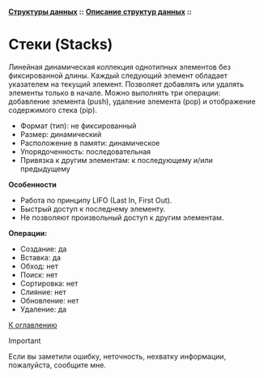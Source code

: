 **[Структуры данных](../../README.md#data-structures) ::** 
**[Описание структур данных](../../README.md#data-structures-descriptions) ::**
# Стеки (Stacks)

Линейная динамическая коллекция однотипных элементов без фиксированной длины. Каждый следующий элемент обладает указателем на текущий элемент. Позволяет добавлять или удалять элементы только в начале. Можно выполнять три операции: добавление элемента (push), удаление элемента (pop) и отображение содержимого стека (pip).

- Формат (тип): не фиксированный
- Размер: динамический
- Расположение в памяти: динамическое
- Упорядоченность: последовательная
- Привязка к другим элементам: к последующему и/или предыдущему

**Особенности**
- Работа по принципу LIFO (Last In, First Out).
- Быстрый доступ к последнему элементу.
- Не позволяют произвольный доступ к другим элементам.

**Операции:**
- Создание: да
- Вставка: да
- Обход: нет
- Поиск: нет
- Сортировка: нет
- Слияние: нет
- Обновление: нет
- Удаление: да

[К оглавлению](../../README.md#data-structures-descriptions)

> [!IMPORTANT]
> Если вы заметили ошибку, неточность, нехватку информации, пожалуйста, сообщите мне.
